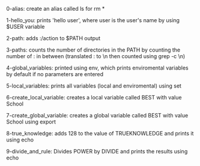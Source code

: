 0-alias: create an alias called ls for rm *

1-hello_you: prints 'hello user', where user is the user's name by using $USER variable

2-path: adds :/action to $PATH output

3-paths: counts the number of directories in the PATH by counting the number of : in between (translated : to \n then counted using grep -c \n)

4-global_variables: printed using env, which prints enviromental variables by default if no parameters are entered

5-local_variables: prints all variables (local and enviromental) using set

6-create_local_variable: creates a local variable called BEST with value School

7-create_global_variable: creates a global variable called BEST with value School using export

8-true_knowledge: adds 128 to the value of TRUEKNOWLEDGE and prints it using echo

9-divide_and_rule: Divides POWER by DIVIDE and prints the results using echo

